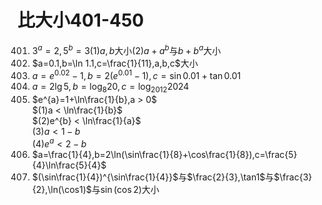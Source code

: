 # 比大小401-450
401. $3^{a}=2,5^{b}=3$(1)$a,b$大小(2)$a + a^{b}$与$b + b^{a}$大小
402. $a=0.1,b=\ln 1.1,c=\frac{1}{11},a,b,c$大小
403. $a=e^{0.02}-1,b=2(e^{0.01}-1),c=\sin 0.01 + \tan 0.01$
404. $a=2\lg 5,b=\log_8 20,c=\log_{2012} 2024$
405. $e^{a}=1+\ln\frac{1}{b},a > 0$ <br> $(1)a < \ln\frac{1}{b}$ <br> $(2)e^{b} < \ln\frac{1}{a}$ <br> $(3)a < 1-b$ <br> $(4)e^{a} < 2-b$
406. $a=\frac{1}{4},b=2\ln(\sin\frac{1}{8}+\cos\frac{1}{8}),c=\frac{5}{4}\ln\frac{5}{4}$
407. $(\sin\frac{1}{4})^{\sin\frac{1}{4}}$与$\frac{2}{3},\tan1$与$\frac{3}{2},\ln(\cos1)$与$\sin(\cos2)$大小 